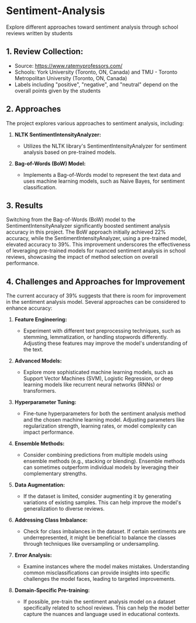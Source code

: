 # Sentiment-Analysis
Explore different approaches toward sentiment analysis through school reviews written by students

## 1. Review Collection:
- Source: https://www.ratemyprofessors.com/
- Schools: York University (Toronto, ON, Canada) and TMU - Toronto Metropolitan University (Toronto, ON, Canada)
- Labels including "positive", "negative", and "neutral" depend on the overall points given by the students

## 2. Approaches

The project explores various approaches to sentiment analysis, including:

1. **NLTK SentimentIntensityAnalyzer:**
   - Utilizes the NLTK library's SentimentIntensityAnalyzer for sentiment analysis based on pre-trained models.

2. **Bag-of-Words (BoW) Model:**
   - Implements a Bag-of-Words model to represent the text data and uses machine learning models, such as Naive Bayes, for sentiment classification.

## 3. Results
Switching from the Bag-of-Words (BoW) model to the SentimentIntensityAnalyzer significantly boosted sentiment analysis accuracy in this project. The BoW approach initially achieved 22% accuracy, while the SentimentIntensityAnalyzer, using a pre-trained model, elevated accuracy to 39%. This improvement underscores the effectiveness of leveraging pre-trained models for nuanced sentiment analysis in school reviews, showcasing the impact of method selection on overall performance.


## 4. Challenges and Approaches for Improvement

The current accuracy of 39% suggests that there is room for improvement in the sentiment analysis model. Several approaches can be considered to enhance accuracy:

1. **Feature Engineering:**
   - Experiment with different text preprocessing techniques, such as stemming, lemmatization, or handling stopwords differently. Adjusting these features may improve the model's understanding of the text.

2. **Advanced Models:**
   - Explore more sophisticated machine learning models, such as Support Vector Machines (SVM), Logistic Regression, or deep learning models like recurrent neural networks (RNNs) or transformers.

3. **Hyperparameter Tuning:**
   - Fine-tune hyperparameters for both the sentiment analysis method and the chosen machine learning model. Adjusting parameters like regularization strength, learning rates, or model complexity can impact performance.

4. **Ensemble Methods:**
   - Consider combining predictions from multiple models using ensemble methods (e.g., stacking or blending). Ensemble methods can sometimes outperform individual models by leveraging their complementary strengths.

5. **Data Augmentation:**
   - If the dataset is limited, consider augmenting it by generating variations of existing samples. This can help improve the model's generalization to diverse reviews.

6. **Addressing Class Imbalance:**
   - Check for class imbalances in the dataset. If certain sentiments are underrepresented, it might be beneficial to balance the classes through techniques like oversampling or undersampling.

7. **Error Analysis:**
   - Examine instances where the model makes mistakes. Understanding common misclassifications can provide insights into specific challenges the model faces, leading to targeted improvements.

8. **Domain-Specific Pre-training:**
   - If possible, pre-train the sentiment analysis model on a dataset specifically related to school reviews. This can help the model better capture the nuances and language used in educational contexts.

